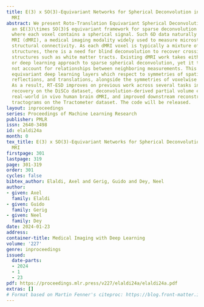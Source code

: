 ```yaml
---
title: E(3) x SO(3)-Equivariant Networks for Spherical Deconvolution in Diffusion
  MRI
abstract: We present Roto-Translation Equivariant Spherical Deconvolution (RT-ESD),
  an $E(3)\times SO(3)$ equivariant framework for sparse deconvolution of volumes
  where each voxel contains a spherical signal. Such 6D data naturally arises in diffusion
  MRI (dMRI), a medical imaging modality widely used to measure microstructure and
  structural connectivity. As each dMRI voxel is typically a mixture of various overlapping
  structures, there is a need for blind deconvolution to recover crossing anatomical
  structures such as white matter tracts. Existing dMRI work takes either an iterative
  or deep learning approach to sparse spherical deconvolution, yet it typically does
  not account for relationships between neighboring measurements. This work constructs
  equivariant deep learning layers which respect to symmetries of spatial rotations,
  reflections, and translations, alongside the symmetries of voxelwise spherical rotations.
  As a result, RT-ESD improves on previous work across several tasks including fiber
  recovery on the DiSCo dataset, deconvolution-derived partial volume estimation on
  real-world in vivo human brain dMRI, and improved downstream reconstruction of fiber
  tractograms on the Tractometer dataset. The code will be released.
layout: inproceedings
series: Proceedings of Machine Learning Research
publisher: PMLR
issn: 2640-3498
id: elaldi24a
month: 0
tex_title: E(3) x SO(3)-Equivariant Networks for Spherical Deconvolution in Diffusion
  MRI
firstpage: 301
lastpage: 319
page: 301-319
order: 301
cycles: false
bibtex_author: Elaldi, Axel and Gerig, Guido and Dey, Neel
author:
- given: Axel
  family: Elaldi
- given: Guido
  family: Gerig
- given: Neel
  family: Dey
date: 2024-01-23
address:
container-title: Medical Imaging with Deep Learning
volume: '227'
genre: inproceedings
issued:
  date-parts:
  - 2024
  - 1
  - 23
pdf: https://proceedings.mlr.press/v227/elaldi24a/elaldi24a.pdf
extras: []
# Format based on Martin Fenner's citeproc: https://blog.front-matter.io/posts/citeproc-yaml-for-bibliographies/
---
```

